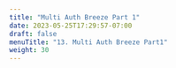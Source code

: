 ```yaml
---
title: "Multi Auth Breeze Part 1"
date: 2023-05-25T17:29:57-07:00
draft: false
menuTitle: "13. Multi Auth Breeze Part1"
weight: 30
---
```


